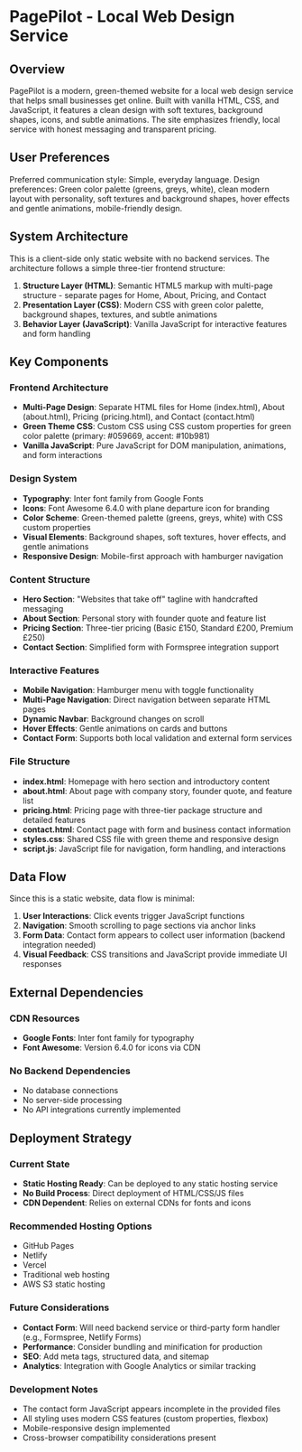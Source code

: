 # PagePilot - Local Web Design Service

## Overview

PagePilot is a modern, green-themed website for a local web design service that helps small businesses get online. Built with vanilla HTML, CSS, and JavaScript, it features a clean design with soft textures, background shapes, icons, and subtle animations. The site emphasizes friendly, local service with honest messaging and transparent pricing.

## User Preferences

Preferred communication style: Simple, everyday language.
Design preferences: Green color palette (greens, greys, white), clean modern layout with personality, soft textures and background shapes, hover effects and gentle animations, mobile-friendly design.

## System Architecture

This is a client-side only static website with no backend services. The architecture follows a simple three-tier frontend structure:

1. **Structure Layer (HTML)**: Semantic HTML5 markup with multi-page structure - separate pages for Home, About, Pricing, and Contact
2. **Presentation Layer (CSS)**: Modern CSS with green color palette, background shapes, textures, and subtle animations
3. **Behavior Layer (JavaScript)**: Vanilla JavaScript for interactive features and form handling

## Key Components

### Frontend Architecture
- **Multi-Page Design**: Separate HTML files for Home (index.html), About (about.html), Pricing (pricing.html), and Contact (contact.html)
- **Green Theme CSS**: Custom CSS using CSS custom properties for green color palette (primary: #059669, accent: #10b981)
- **Vanilla JavaScript**: Pure JavaScript for DOM manipulation, animations, and form interactions

### Design System
- **Typography**: Inter font family from Google Fonts
- **Icons**: Font Awesome 6.4.0 with plane departure icon for branding
- **Color Scheme**: Green-themed palette (greens, greys, white) with CSS custom properties
- **Visual Elements**: Background shapes, soft textures, hover effects, and gentle animations
- **Responsive Design**: Mobile-first approach with hamburger navigation

### Content Structure
- **Hero Section**: "Websites that take off" tagline with handcrafted messaging
- **About Section**: Personal story with founder quote and feature list
- **Pricing Section**: Three-tier pricing (Basic £150, Standard £200, Premium £250)
- **Contact Section**: Simplified form with Formspree integration support

### Interactive Features
- **Mobile Navigation**: Hamburger menu with toggle functionality
- **Multi-Page Navigation**: Direct navigation between separate HTML pages
- **Dynamic Navbar**: Background changes on scroll
- **Hover Effects**: Gentle animations on cards and buttons
- **Contact Form**: Supports both local validation and external form services

### File Structure
- **index.html**: Homepage with hero section and introductory content
- **about.html**: About page with company story, founder quote, and feature list
- **pricing.html**: Pricing page with three-tier package structure and detailed features
- **contact.html**: Contact page with form and business contact information
- **styles.css**: Shared CSS file with green theme and responsive design
- **script.js**: JavaScript file for navigation, form handling, and interactions

## Data Flow

Since this is a static website, data flow is minimal:

1. **User Interactions**: Click events trigger JavaScript functions
2. **Navigation**: Smooth scrolling to page sections via anchor links
3. **Form Data**: Contact form appears to collect user information (backend integration needed)
4. **Visual Feedback**: CSS transitions and JavaScript provide immediate UI responses

## External Dependencies

### CDN Resources
- **Google Fonts**: Inter font family for typography
- **Font Awesome**: Version 6.4.0 for icons via CDN

### No Backend Dependencies
- No database connections
- No server-side processing
- No API integrations currently implemented

## Deployment Strategy

### Current State
- **Static Hosting Ready**: Can be deployed to any static hosting service
- **No Build Process**: Direct deployment of HTML/CSS/JS files
- **CDN Dependent**: Relies on external CDNs for fonts and icons

### Recommended Hosting Options
- GitHub Pages
- Netlify
- Vercel
- Traditional web hosting
- AWS S3 static hosting

### Future Considerations
- **Contact Form**: Will need backend service or third-party form handler (e.g., Formspree, Netlify Forms)
- **Performance**: Consider bundling and minification for production
- **SEO**: Add meta tags, structured data, and sitemap
- **Analytics**: Integration with Google Analytics or similar tracking

### Development Notes
- The contact form JavaScript appears incomplete in the provided files
- All styling uses modern CSS features (custom properties, flexbox)
- Mobile-responsive design implemented
- Cross-browser compatibility considerations present